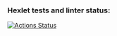### Hexlet tests and linter status:
[![Actions Status](https://github.com/tracktor-git/frontend-project-11/workflows/hexlet-check/badge.svg)](https://github.com/tracktor-git/frontend-project-11/actions)